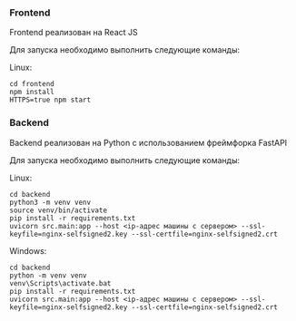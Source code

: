 ### Frontend

Frontend реализован на React JS

Для запуска необходимо выполнить следующие команды:

Linux:
```
cd frontend
npm install
HTTPS=true npm start
```

### Backend

Backend реализован на Python с использованием фреймфорка FastAPI

Для запуска необходимо выполнить следующие команды:

Linux:
```
cd backend
python3 -m venv venv
source venv/bin/activate
pip install -r requirements.txt
uvicorn src.main:app --host <ip-адрес машины с сервером> --ssl-keyfile=nginx-selfsigned2.key --ssl-certfile=nginx-selfsigned2.crt
```

Windows:
```
cd backend
python -m venv venv
venv\Scripts\activate.bat
pip install -r requirements.txt
uvicorn src.main:app --host <ip-адрес машины с сервером> --ssl-keyfile=nginx-selfsigned2.key --ssl-certfile=nginx-selfsigned2.crt
```